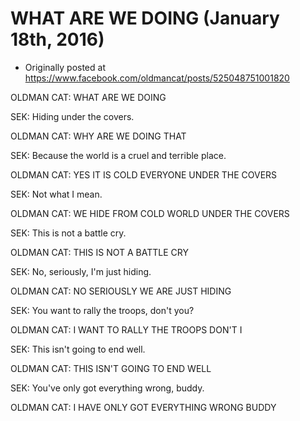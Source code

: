 # WHAT ARE WE DOING (January 18th, 2016)

 * Originally posted at https://www.facebook.com/oldmancat/posts/525048751001820

OLDMAN CAT: WHAT ARE WE DOING

SEK: Hiding under the covers.

OLDMAN CAT: WHY ARE WE DOING THAT

SEK: Because the world is a cruel and terrible place.

OLDMAN CAT: YES IT IS COLD EVERYONE UNDER THE COVERS

SEK: Not what I mean.

OLDMAN CAT: WE HIDE FROM COLD WORLD UNDER THE COVERS

SEK: This is not a battle cry.

OLDMAN CAT: THIS IS NOT A BATTLE CRY

SEK: No, seriously, I'm just hiding.

OLDMAN CAT: NO SERIOUSLY WE ARE JUST HIDING

SEK: You want to rally the troops, don't you?

OLDMAN CAT: I WANT TO RALLY THE TROOPS DON'T I

SEK: This isn't going to end well.

OLDMAN CAT: THIS ISN'T GOING TO END WELL

SEK: You've only got everything wrong, buddy.

OLDMAN CAT: I HAVE ONLY GOT EVERYTHING WRONG BUDDY


